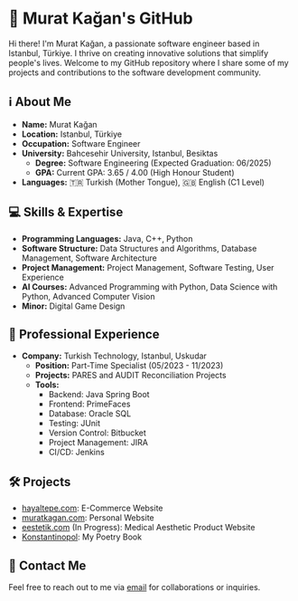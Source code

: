 # 👋 Murat Kağan's GitHub

Hi there! I'm Murat Kağan, a passionate software engineer based in Istanbul, Türkiye. I thrive on creating innovative solutions that simplify people's lives. Welcome to my GitHub repository where I share some of my projects and contributions to the software development community.

## ℹ️ About Me

- **Name:** Murat Kağan
- **Location:** Istanbul, Türkiye
- **Occupation:** Software Engineer
- **University:** Bahcesehir University, Istanbul, Besiktas
  - **Degree:** Software Engineering (Expected Graduation: 06/2025)
  - **GPA:** Current GPA: 3.65 / 4.00 (High Honour Student)
- **Languages:** 🇹🇷 Turkish (Mother Tongue), 🇬🇧 English (C1 Level)

## 💻 Skills & Expertise

- **Programming Languages:** Java, C++, Python
- **Software Structure:** Data Structures and Algorithms, Database Management, Software Architecture
- **Project Management:** Project Management, Software Testing, User Experience
- **AI Courses:** Advanced Programming with Python, Data Science with Python, Advanced Computer Vision
- **Minor:** Digital Game Design

## 🚀 Professional Experience

- **Company:** Turkish Technology, Istanbul, Uskudar
  - **Position:** Part-Time Specialist (05/2023 - 11/2023)
  - **Projects:** PARES and AUDIT Reconciliation Projects
  - **Tools:** 
    - Backend: Java Spring Boot
    - Frontend: PrimeFaces
    - Database: Oracle SQL
    - Testing: JUnit
    - Version Control: Bitbucket
    - Project Management: JIRA
    - CI/CD: Jenkins

## 🛠️ Projects

- [hayaltepe.com](https://hayaltepe.com): E-Commerce Website
- [muratkagan.com](https://muratkagan.com): Personal Website
- [eestetik.com](https://eestetik.com) (In Progress): Medical Aesthetic Product Website
- [Konstantinopol](https://example.com): My Poetry Book

## 📧 Contact Me

Feel free to reach out to me via [email](mailto:example@email.com) for collaborations or inquiries.
